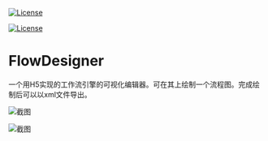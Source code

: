 [![License](https://img.shields.io/badge/license-anti996-green.svg)](https://github.com/wanlinus/Anti996-License/blob/master/LICENSE)

[![License](https://img.shields.io/badge/license-Apache-green.svg)](https://github.com/xiaoke1256/FlowDesigner/blob/master/LICENSE)

FlowDesigner
===
一个用H5实现的工作流引擎的可视化编辑器。可在其上绘制一个流程图。完成绘制后可以以xml文件导出。

![截图](https://github.com/xiaoke1256/FlowDesigner/blob/master/imgAndDoc/img/food_product_flow_small.jpg)

![截图](https://github.com/xiaoke1256/FlowDesigner/blob/master/imgAndDoc/img/output_small.jpg)
